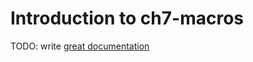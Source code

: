 # Introduction to ch7-macros

TODO: write [great documentation](http://jacobian.org/writing/what-to-write/)
